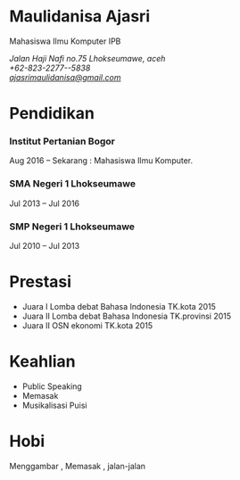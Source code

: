 # Maulidanisa Ajasri
Mahasiswa Ilmu Komputer IPB

*Jalan Haji Nafi no.75 Lhokseumawe, aceh*   
*+62-823-2277--5838*   
*ajasrimaulidanisa@gmail.com*   

# Pendidikan

### Institut Pertanian Bogor 
Aug 2016 &ndash; Sekarang : Mahasiswa Ilmu Komputer. 

### SMA Negeri 1 Lhokseumawe
Jul 2013 &ndash; Jul 2016

### SMP Negeri 1 Lhokseumawe
Jul 2010 &ndash; Jul 2013

# Prestasi
* Juara I  Lomba debat Bahasa Indonesia TK.kota 2015
* Juara II Lomba debat Bahasa Indonesia TK.provinsi 2015
* Juara II OSN ekonomi TK.kota 2015

# Keahlian
* Public Speaking
* Memasak
* Musikalisasi Puisi

# Hobi
Menggambar , Memasak , jalan-jalan
